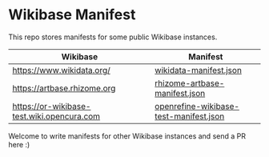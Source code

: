 # Wikibase Manifest

This repo stores manifests for some public Wikibase instances.

| Wikibase                                   | Manifest                                   |
| ------------------------------------------ | ------------------------------------------ |
| https://www.wikidata.org/                  | [wikidata-manifest.json](https://raw.githubusercontent.com/afkbrb/wikibase-manifest/master/wikidata-manifest.json)                 |
| https://artbase.rhizome.org                | [rhizome-artbase-manifest.json](https://raw.githubusercontent.com/afkbrb/wikibase-manifest/master/rhizome-artbase-manifest.json)          |
| https://or-wikibase-test.wiki.opencura.com | [openrefine-wikibase-test-manifest.json](https://raw.githubusercontent.com/afkbrb/wikibase-manifest/master/openrefine-wikibase-test-manifest.json) |

Welcome to write manifests for other Wikibase instances and send a PR here :)


